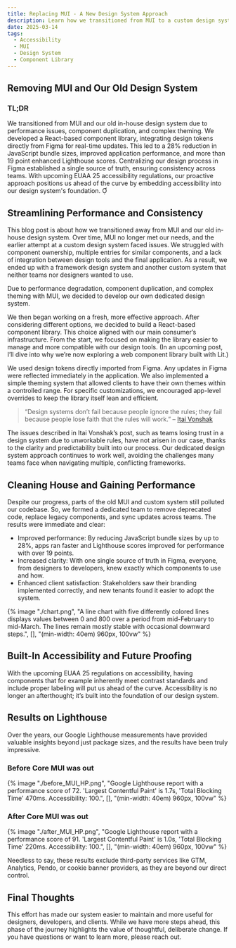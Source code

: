 ```yaml
---
title: Replacing MUI - A New Design System Approach
description: Learn how we transitioned from MUI to a custom design system, achieving better performance, streamlined processes, and built-in accessibility compliance.
date: 2025-03-14
tags:
  - Accessibility
  - MUI
  - Design System
  - Component Library
---
```


## Removing MUI and Our Old Design System

### TL;DR

We transitioned from MUI and our old in-house design system due to performance issues, component duplication, and complex theming. We developed a React-based component library, integrating design tokens directly from Figma for real-time updates. This led to a 28% reduction in JavaScript bundle sizes, improved application performance, and more than 19 point enhanced Lighthouse scores. Centralizing our design process in Figma established a single source of truth, ensuring consistency across teams. With upcoming EUAA 25 accessibility regulations, our proactive approach positions us ahead of the curve by embedding accessibility into our design system's foundation.  

## Streamlining Performance and Consistency

This blog post is about how we transitioned away from MUI and our old in-house design system. Over time, MUI no longer met our needs, and the earlier attempt at a custom design system faced issues. We struggled with component ownership, multiple entries for similar components, and a lack of integration between design tools and the final application. As a result, we ended up with a framework design system and another custom system that neither teams nor designers wanted to use.

Due to performance degradation, component duplication, and complex theming with MUI, we decided to develop our own dedicated design system. ​ 

We then began working on a fresh, more effective approach. After considering different options, we decided to build a React-based component library. This choice aligned with our main consumer’s infrastructure. From the start, we focused on making the library easier to manage and more compatible with our design tools. (In an upcoming post, I’ll dive into why we’re now exploring a web component library built with Lit.) 

We used design tokens directly imported from Figma. Any updates in Figma were reflected immediately in the application. We also implemented a simple theming system that allowed clients to have their own themes within a controlled range. For specific customizations, we encouraged app-level overrides to keep the library itself lean and efficient. 

> “Design systems don’t fail because people ignore the rules; they fail because people lose faith that the rules will work.” – [Itai Vonshak](https://www.linkedin.com/pulse/broken-promises-design-systems-why-following-rules-wont-itai-vonshak-g2huf/)

The issues described in Itai Vonshak’s post, such as teams losing trust in a design system due to unworkable rules, have not arisen in our case, thanks to the clarity and predictability built into our process. Our dedicated design system approach continues to work well, avoiding the challenges many teams face when navigating multiple, conflicting frameworks.

## Cleaning House and Gaining Performance

Despite our progress, parts of the old MUI and custom system still polluted our codebase. So, we formed a dedicated team to remove deprecated code, replace legacy components, and sync updates across teams. The results were immediate and clear:

- Improved performance: By reducing JavaScript bundle sizes by up to 28%, apps ran faster and Lighthouse scores improved for performance with over 19 points.
- Increased clarity: With one single source of truth in Figma, everyone, from designers to developers, knew exactly which components to use and how.
- Enhanced client satisfaction: Stakeholders saw their branding implemented correctly, and new tenants found it easier to adopt the system.

{% image "./chart.png", "A line chart with five differently colored lines displays values between 0 and 800 over a period from mid-February to mid-March. The lines remain mostly stable with occasional downward steps.", [], "(min-width: 40em) 960px, 100vw" %}

## Built-In Accessibility and Future Proofing

With the upcoming EUAA 25 regulations on accessibility, having components that for example inherently meet contrast standards and include proper labeling will put us ahead of the curve. Accessibility is no longer an afterthought; it’s built into the foundation of our design system.

## Results on Lighthouse

Over the years, our Google Lighthouse measurements have provided valuable insights beyond just package sizes, and the results have been truly impressive.

### Before Core MUI was out

{% image "./before_MUI_HP.png", "Google Lighthouse report with a performance score of 72. 'Largest Contentful Paint' is 1.7s, 'Total Blocking Time' 470ms. Accessibility: 100.", [], "(min-width: 40em) 960px, 100vw" %}

### After Core MUI was out

{% image "./after_MUI_HP.png", "Google Lighthouse report with a performance score of 91. 'Largest Contentful Paint' is 1.0s, 'Total Blocking Time' 220ms. Accessibility: 100.", [], "(min-width: 40em) 960px, 100vw" %}

Needless to say, these results exclude third-party services like GTM, Analytics, Pendo, or cookie banner providers, as they are beyond our direct control.

## Final Thoughts

This effort has made our system easier to maintain and more useful for designers, developers, and clients. While we have more steps ahead, this phase of the journey highlights the value of thoughtful, deliberate change. If you have questions or want to learn more, please reach out.
